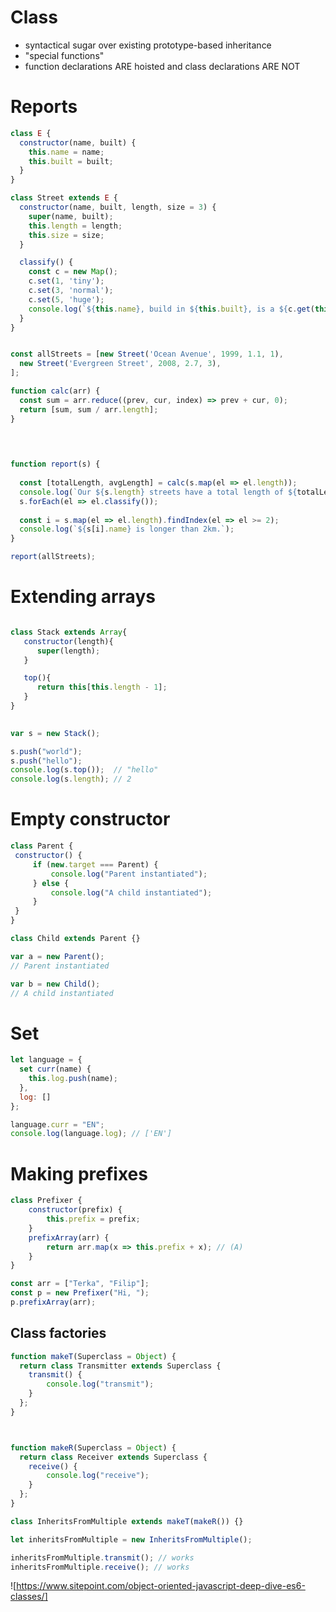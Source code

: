 # Class
* syntactical sugar over existing prototype-based inheritance
* "special functions"
* function declarations ARE hoisted and class declarations ARE NOT

# Reports
```javascript
class E {
  constructor(name, built) {
    this.name = name;
    this.built = built;
  }
}

class Street extends E {
  constructor(name, built, length, size = 3) {
    super(name, built);
    this.length = length;
    this.size = size;
  }

  classify() {
    const c = new Map();
    c.set(1, 'tiny');
    c.set(3, 'normal');
    c.set(5, 'huge');
    console.log(`${this.name}, build in ${this.built}, is a ${c.get(this.size)} street.`);
  }
}


const allStreets = [new Street('Ocean Avenue', 1999, 1.1, 1),
  new Street('Evergreen Street', 2008, 2.7, 3),
];

function calc(arr) {
  const sum = arr.reduce((prev, cur, index) => prev + cur, 0);
  return [sum, sum / arr.length];
}


    
    
function report(s) {
    
  const [totalLength, avgLength] = calc(s.map(el => el.length));
  console.log(`Our ${s.length} streets have a total length of ${totalLength} km, with an average of ${avgLength} km.`);
  s.forEach(el => el.classify());
    
  const i = s.map(el => el.length).findIndex(el => el >= 2);
  console.log(`${s[i].name} is longer than 2km.`);
}

report(allStreets);
   ```


# Extending arrays
```javascript

class Stack extends Array{
   constructor(length){
      super(length);
   }

   top(){
      return this[this.length - 1];
   }
}
    

var s = new Stack();   

s.push("world");
s.push("hello");
console.log(s.top());  // "hello"
console.log(s.length); // 2
   ```
   
 # Empty constructor
   ```javascript
class Parent {
    constructor() {
        if (new.target === Parent) {
            console.log("Parent instantiated");
        } else {
            console.log("A child instantiated");
        }
    }
}

class Child extends Parent {}

var a = new Parent();
// Parent instantiated

var b = new Child();
// A child instantiated
```


# Set
```javascript
let language = {
  set curr(name) {
    this.log.push(name);
  },
  log: []
};

language.curr = "EN";
console.log(language.log); // ['EN']

```
# Making prefixes
```javascript
class Prefixer {
    constructor(prefix) {
        this.prefix = prefix;
    }
    prefixArray(arr) {
        return arr.map(x => this.prefix + x); // (A)
    }
}

const arr = ["Terka", "Filip"];
const p = new Prefixer("Hi, ");
p.prefixArray(arr);
```
## Class factories
```javascript
function makeT(Superclass = Object) {
  return class Transmitter extends Superclass {
    transmit() {
        console.log("transmit");
    }
  };
}



function makeR(Superclass = Object) {
  return class Receiver extends Superclass {
    receive() {
        console.log("receive");
    }
  };
}

class InheritsFromMultiple extends makeT(makeR()) {}

let inheritsFromMultiple = new InheritsFromMultiple();

inheritsFromMultiple.transmit(); // works
inheritsFromMultiple.receive(); // works
```

![https://www.sitepoint.com/object-oriented-javascript-deep-dive-es6-classes/]
